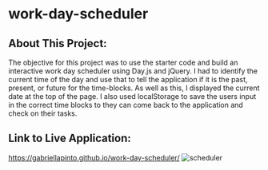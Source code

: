 # work-day-scheduler

## About This Project:
The objective for this project was to use the starter code and build an interactive work day scheduler using Day.js and jQuery. I had to identify the current time of the day and use that to tell the application if it is the past, present, or future for the time-blocks. As well as this, I displayed the current date at the top of the page. I also used localStorage to save the users input in the correct time blocks to they can come back to the application and check on their tasks.

## Link to Live Application:
https://gabriellapinto.github.io/work-day-scheduler/
![scheduler](https://user-images.githubusercontent.com/97854086/221379007-156e2faa-f17d-4a15-8435-188c96465d3a.jpg)
